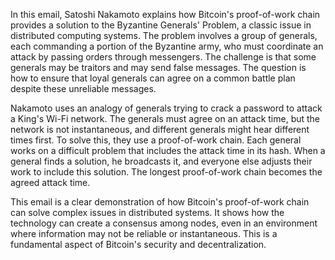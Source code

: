 In this email, Satoshi Nakamoto explains how Bitcoin's proof-of-work chain provides a solution to the Byzantine Generals' Problem, a classic issue in distributed computing systems.
The problem involves a group of generals, each commanding a portion of the Byzantine army, who must coordinate an attack by passing orders through messengers. The challenge is that some generals may be traitors and may send false messages. The question is how to ensure that loyal generals can agree on a common battle plan despite these unreliable messages.

Nakamoto uses an analogy of generals trying to crack a password to attack a King's Wi-Fi network. The generals must agree on an attack time, but the network is not instantaneous, and different generals might hear different times first. To solve this, they use a proof-of-work chain. Each general works on a difficult problem that includes the attack time in its hash. When a general finds a solution, he broadcasts it, and everyone else adjusts their work to include this solution. The longest proof-of-work chain becomes the agreed attack time.

This email is a clear demonstration of how Bitcoin's proof-of-work chain can solve complex issues in distributed systems. It shows how the technology can create a consensus among nodes, even in an environment where information may not be reliable or instantaneous. This is a fundamental aspect of Bitcoin's security and decentralization.